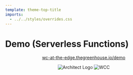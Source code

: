 ```yaml
---
template: theme-top-title
imports:
  - ../../styles/overrides.css
---
```


<style>
  img {
    filter: drop-shadow(0 0 0.75rem white);
  }

  p {
    text-align: center;
  }
</style>

# Demo (Serverless Functions)

[wc-at-the-edge.thegreenhouse.io/demo](https://wc-at-the-edge.thegreenhouse.io/demo)

![Architect Logo](/assets/architect-logo.svg)
![WCC](/assets/wcc-logo.png)